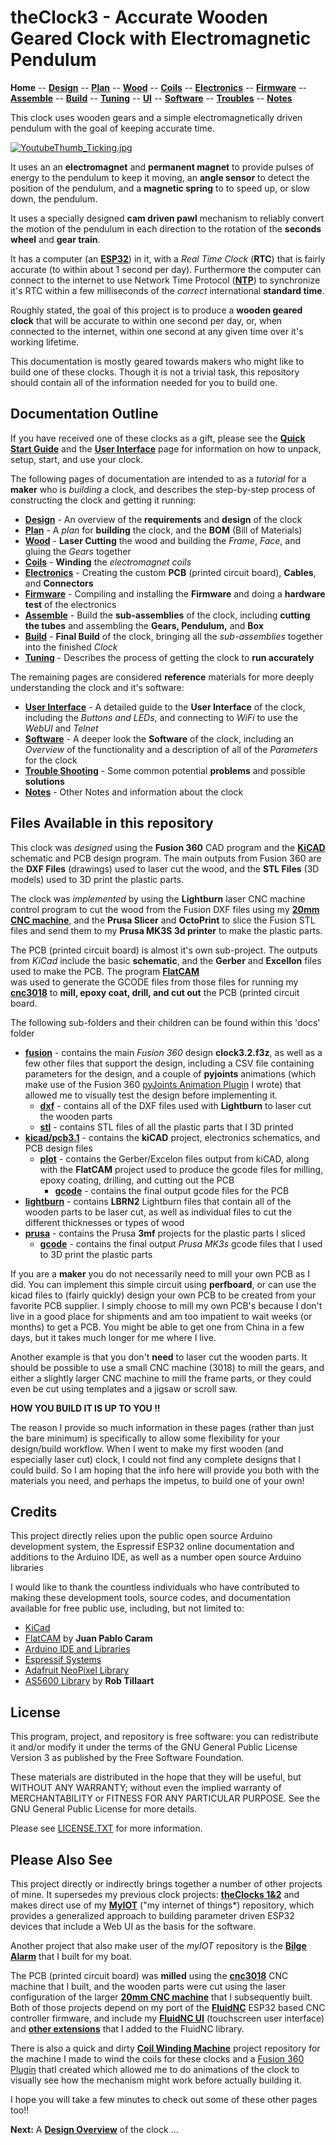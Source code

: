 # theClock3 - Accurate Wooden Geared Clock with Electromagnetic Pendulum

**Home** --
**[Design](design.md)** --
**[Plan](plan.md)** --
**[Wood](wood.md)** --
**[Coils](coils.md)** --
**[Electronics](electronics.md)** --
**[Firmware](firmware.md)** --
**[Assemble](assemble.md)** --
**[Build](build.md)** --
**[Tuning](tuning.md)** --
**[UI](ui.md)** --
**[Software](software.md)** --
**[Troubles](troubles.md)** --
**[Notes](notes.md)**

This clock uses wooden gears and a simple electromagnetically driven pendulum
with the goal of keeping accurate time.

[![YoutubeThumb_Ticking.jpg](images/YoutubeThumb_Ticking.jpg)](https://youtu.be/lsMbbkOouPc)


It uses an an **electromagnet** and **permanent magnet** to provide pulses of energy
to the pendulum to keep it moving, an **angle sensor** to detect the position
of the pendulum, and a **magnetic spring** to to speed up, or slow down, the pendulum.

It uses a specially designed **cam driven pawl** mechanism to
reliably convert the motion of the pendulum in each direction
to the rotation of the **seconds wheel** and **gear train**.

It has a computer (an [**ESP32**](https://en.wikipedia.org/wiki/ESP32)) in it,
with a *Real Time Clock* (**RTC**) that is fairly accurate (to within about 1 second per day).
Furthermore the computer can connect to the internet to use Network Time Protocol
([**NTP**](https://en.wikipedia.org/wiki/Network_Time_Protocol))
to synchronize it's RTC within a few milliseconds of the *correct* international
**standard time**.

Roughly stated, the goal of this project is to produce a **wooden geared clock**
that will be accurate to within one second per day, or, when connected to the
internet, within one second at any given time over it's working lifetime.

This documentation is mostly geared towards makers who might like to build
one of these clocks. Though it is not a trivial task, this repository should
contain all of the information needed for you to build one.

## Documentation Outline

If you have received one of these clocks as a gift, please see the
**[Quick Start Guide](QuickStartGuide.pdf)** and the
**[User Interface](ui.md)** page for information on how to unpack,
setup, start, and use your clock.

The following pages of documentation are intended to as a *tutorial* for
a **maker** who is *building* a clock, and describes the step-by-step
process of constructing the clock and getting it running:

- **[Design](design.md)** - An overview of the **requirements** and **design** of the clock
- **[Plan](plan.md)** - A *plan* for **building** the clock, and the **BOM** (Bill of Materials)
- **[Wood](wood.md)** - **Laser Cutting** the wood and building the *Frame*, *Face*, and gluing the *Gears* together
- **[Coils](coils.md)** - **Winding** the *electromagnet coils*
- **[Electronics](electronics.md)** - Creating the custom **PCB** (printed circuit board), **Cables**, and **Connectors**
- **[Firmware](firmware.md)** - Compiling and installing the **Firmware** and doing a  **hardware test** of the electronics
- **[Assemble](assemble.md)** - Build the **sub-assemblies** of the clock, including **cutting the tubes** and assembling the **Gears, Pendulum,** and **Box**
- **[Build](build.md)** - **Final Build** of the clock, bringing all the *sub-assemblies* together into the finished *Clock*
- **[Tuning](tuning.md)** - Describes the process of getting the clock to **run accurately**

The remaining pages are considered **reference** materials for more
deeply understanding the clock and it's software:

- **[User Interface](ui.md)** - A detailed guide to the **User Interface** of the clock, including the *Buttons and LEDs*, and connecting to *WiFi* to use the *WebUI* and *Telnet*
- **[Software](software.md)** - A deeper look the **Software** of the clock, including an *Overview* of the functionality and a description of all of the *Parameters* for the clock
- **[Trouble Shooting](troubles.md)** - Some common potential **problems** and possible **solutions**
- **[Notes](notes.md)** - Other Notes and information about the clock


## Files Available in this repository

This clock was *designed* using the **Fusion 360** CAD program and
the [**KiCAD**](https://www.kicad.org/) schematic and PCB design program.
The main outputs from Fusion 360 are the **DXF Files** (drawings) used to laser
cut the wood, and the **STL Files** (3D models) used to 3D print the plastic parts.

The clock was *implemented* by using the **Lightburn** laser CNC machine
control program to cut the wood from the Fusion DXF files using my
[**20mm CNC machine**](https://github.com/phorton1/Arduino-esp32_cnc20mm),
and the **Prusa Slicer** and **OctoPrint** to slice the Fusion STL files and send
them to my **Prusa MK3S 3d printer** to make the plastic parts.

The PCB (printed circuit board) is almost it's own sub-project.
The outputs from *KiCad* include the basic **schematic**, and
the **Gerber** and **Excellon** files used to make the PCB.
The program [**FlatCAM**](https://bitbucket.org/jpcgt/flatcam/downloads/) \
was used to generate the GCODE files from those files for running my
[**cnc3018**](https://github.com/phorton1/Arduino-esp32_cnc3018)
to **mill, epoxy coat, drill, and cut out** the PCB (printed circuit board.

The following sub-folders and their children can be found within this 'docs' folder

- [**fusion**](https://github.com/phorton1/Arduino-theClock3/tree/master/docs/fusion) -
   contains the main *Fusion 360* design **clock3.2.f3z**, as well as a few
   other files that support the design, including a CSV file containing parameters for
   the design, and a couple of **pyjoints** animations (which make use of the
   Fusion 360 [pyJoints Animation Plugin](https://github.com/phorton1/fusionAddIns-pyJoints)
   I wrote) that allowed me to visually test the design before implementing it.
  - [**dxf**](https://github.com/phorton1/Arduino-theClock3/tree/master/docs/fusion/dxf) -
    contains all of the DXF files used with **Lightburn** to laser cut the wooden parts
  - [**stl**](https://github.com/phorton1/Arduino-theClock3/tree/master/docs/fusion/stl) -
    contains STL files of all the plastic parts that I 3D printed
- [**kicad/pcb3.1**](https://github.com/phorton1/Arduino-theClock3/tree/master/docs/kicad/pcb3.1) -
  contains the **kiCAD** project, electronics schematics, and PCB design files
  - [**plot**](https://github.com/phorton1/Arduino-theClock3/tree/master/docs/kicad/pcb3.1/plot) -
    contains the Gerber/Excelon files output from kiCAD, along with the
    **FlatCAM** project used to produce the gcode files for milling, epoxy coating,
	drilling, and cutting out the PCB
    - [**gcode**](https://github.com/phorton1/Arduino-theClock3/tree/master/docs/kicad/pcb3.1/gcode) -
	contains the final output gcode files for the PCB
- [**lightburn**](https://github.com/phorton1/Arduino-theClock3/tree/master/docs/lightburn) -
   contains **LBRN2** Lightburn files that contain all of
   the wooden parts to be laser cut, as well as individual files to cut
   the different thicknesses or types of wood
- [**prusa**](https://github.com/phorton1/Arduino-theClock3/tree/master/docs/prusa) -
   contains the Prusa **3mf** projects for the plastic parts I sliced
  - [**gcode**](https://github.com/phorton1/Arduino-theClock3/tree/master/docs/prusa/gcode) -
    contains the final output *Prusa MK3s* gcode files that I used to
    3D print the plastic parts


If you are a **maker** you do not necessarily need to mill your own PCB as I did.
You can implement this simple circuit using **perfboard**, or can use the
kicad files to (fairly quickly) design your own PCB to be created
from your favorite PCB supplier.   I simply choose to mill my own PCB's
because I don't live in a good place for shipments and am too impatient
to wait weeks (or months) to get a PCB.  You might be able to get one
from China in a few days, but it takes much longer for me where I live.

Another example is that you don't **need** to laser cut the wooden parts.
It should be possible to use a small CNC machine (3018) to mill the gears, and
either a slightly larger CNC machine to mill the frame parts, or they could
even be cut using templates and a jigsaw or scroll saw.

**HOW YOU BUILD IT IS UP TO YOU !!**

The reason I provide so much information in these pages (rather than just the bare minimum)
is specifically to allow some flexibility for your design/build workflow.
When I went to make my first wooden (and especially laser cut) clock, I could not find
any complete designs that I could build.  So I am hoping that the info here will
provide you both with the materials you need, and perhaps the impetus, to build
one of your own!


## Credits

This project directly relies upon the public open source Arduino development system,
the Espressif ESP32 online documentation and additions to the Arduino IDE, as
well as a number open source Arduino libraries

I would like to thank the countless individuals who have contributed to making these
development tools, source codes, and documentation available for free public use, including,
but not limited to:

- [KiCad](https://www.kicad.org/)
- [FlatCAM](https://bitbucket.org/jpcgt/flatcam/downloads/) by **Juan Pablo Caram**
- [Arduino IDE and Libraries](https://www.arduino.cc/)
- [Espressif Systems](https://www.espressif.com/en/products/socs/esp32)
- [Adafruit NeoPixel Library](https://github.com/adafruit/Adafruit_NeoPixel)
- [AS5600 Library](https://github.com/RobTillaart/AS5600) by **Rob Tillaart**



## License

This program, project, and repository is free software: you can redistribute it and/or modify
it under the terms of the GNU General Public License Version 3 as published by
the Free Software Foundation.

These materials are distributed in the hope that they will be useful,
but WITHOUT ANY WARRANTY; without even the implied warranty of
MERCHANTABILITY or FITNESS FOR ANY PARTICULAR PURPOSE.  See the
GNU General Public License for more details.

Please see [LICENSE.TXT](../LICENSE.TXT) for more information.


## Please Also See

This project directly or indirectly brings together a number of other projects of mine.
It supersedes my previous clock projects: [**theClocks 1&2**](https://github.com/phorton1/Arduino-theClock)
and makes direct use of my
[**MyIOT**](https://github.com/phorton1/Arduino-libraries-myIOT)
("my internet of things*) repository, which provides a generalized approach to building parameter
driven ESP32 devices that include a Web UI as the basis for the software.

Another project that also make user of the *myIOT* repository is the
[**Bilge Alarm**](https://github.com/phorton1/Arduino-bilgeAlarm)
that I built for my boat.

The PCB (printed circuit board) was **milled** using the
[**cnc3018**](https://github.com/phorton1/Arduino-esp32_cnc3018) CNC
machine that I built, and the wooden parts were cut using the laser configuration of the larger
[**20mm CNC machine**](https://github.com/phorton1/Arduino-esp32_cnc20mm) that I subsequently built.
Both of those projects depend on my port of the
[**FluidNC**](https://github.com/phorton1/Arduino-libraries-FluidNC)
ESP32 based CNC controller firmware, and include my
[**FluidNC UI**](https://github.com/phorton1/Arduino-libraries-FluidNC_UI)
(touchscreen user interface) and
[**other extensions**](https://github.com/phorton1/Arduino-libraries-FluidNC_Extensions)
that I added to the FluidNC library.

There is also a quick and dirty
[**Coil Winding Machine**](https://github.com/phorton1/Arduino-CoilWindingMachine)
project repository for the machine I made to wind the coils for these clocks and
a [Fusion 360 Plugin](https://github.com/phorton1/fusionAddIns-pyJoints)
thatI created which allowed me to do animations of the clock to visually see how the
mechanism might work before actually building it.

I hope you will take a few minutes to check out some of these other pages too!!




**Next:** A [**Design Overview**](design.md) of the clock ...
